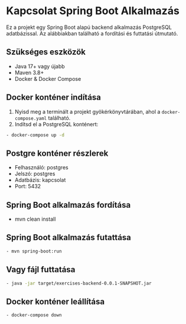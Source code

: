 # Kapcsolat Spring Boot Alkalmazás

Ez a projekt egy Spring Boot alapú backend alkalmazás PostgreSQL adatbázissal. Az alábbiakban található a fordítási és futtatási útmutató.

## Szükséges eszközök

- Java 17+ vagy újabb
- Maven 3.8+
- Docker & Docker Compose

## Docker konténer indítása

1. Nyisd meg a terminált a projekt gyökérkönyvtárában, ahol a `docker-compose.yaml` található.
2. Indítsd el a PostgreSQL konténert:


```bash
- docker-compose up -d
```


## Postgre konténer részlerek 
- Felhasználó: postgres
- Jelszó: postgres
- Adatbázis: kapcsolat
- Port: 5432

## Spring Boot alkalmazás fordítása 
- mvn clean install

## Spring Boot alkalmazás futattása
```bash
- mvn spring-boot:run
```


## Vagy fájl futtatása
```bash
- java -jar target/exercises-backend-0.0.1-SNAPSHOT.jar
```

## Docker konténer leállítása
```bash
- docker-compose down
```
